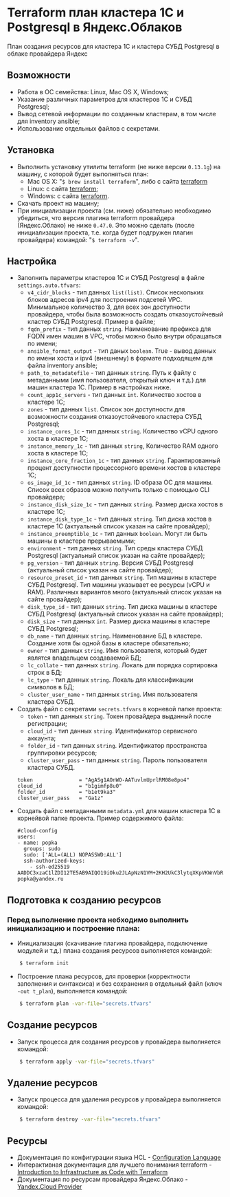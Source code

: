 # Terraform план кластера 1С и Postgresql в Яндекс.Облаков

План создания ресурсов для кластера 1С и кластера СУБД Postgresql в облаке провайдера Яндекс

## Возможности

* Работа в ОС семейства: Linux, Mac OS X, Windows;
* Указание различных параметров для кластеров 1С и СУБД Postgresql;
* Вывод сетевой информации по созданным кластерам, в том числе для inventory ansible;
* Использование отдельных файлов с секретами.

## Установка
* Выполнить установку утилиты terraform (не ниже версии `0.13.1g`) на машину, с которой будет выполняться план:
  * Mac OS X: "`$ brew install terraform`", либо с сайта [terraform](https://www.terraform.io/downloads.html)
  * Linux: с сайта [terraform](https://www.terraform.io/downloads.html);
  * Windows: с сайта [terraform](https://www.terraform.io/downloads.html).
* Скачать проект на машину;
* При инициализации проекта (см. ниже) обязательно необходимо убедиться, что версия плагина terraform провайдера (Яндекс.Облако) не ниже `0.47.0`. Это можно сделать (после инициализации проекта, т.е. когда будет подгружен плагин провайдера) командой: "`$ terraform -v`".

## Настройка
* Заполнить параметры кластеров 1С и СУБД Postgresql в файле `settings.auto.tfvars`:
  * `v4_cidr_blocks` - тип данных `list(list)`. Список нескольких блоков адресов ipv4 для построения подсетей VPC. Минимальное количество 3, для всех зон доступности провайдера, чтобы была возможность создать отказоустойчевый кластер СУБД Postgresql. Пример в файле;
  * `fqdn_prefix` - тип данных `string`. Наименование префикса для FQDN имен машин в VPC, чтобы можно было внутри обращаться по имени;
  * `ansible_format_output` - тип даных `boolean`. True - вывод данных по имени хоста и ipv4 (внешнему) в формате подходящем для файла inventory ansible;
  * `path_to_metadatefile` - тип данных `string`. Путь к файлу с метаданными (имя пользователя, открытый ключ и т.д.) для машин кластера 1С. Пример в настройках ниже.
  * `count_app1c_servers` - тип данных `int`. Количество хостов в кластере 1С;
  * `zones` - тип данных `list`. Список зон доступности для возможности создания отказоустойчевого кластера СУБД Postgresql;
  * `instance_cores_1c` - тип данных `string`. Количество vCPU одного хоста в кластере 1С;
  * `instance_memory_1c` - тип данных `string`, Количество RAM одного хоста в кластере 1С;
  * `instance_core_fraction_1c` - тип данных `string`. Гарантированный процент доступности процессорного времени хостов в кластере 1С;
  * `os_image_id_1c` - тип данных `string`. ID образа ОС для машины. Список всех образов можно получить только с помощью CLI провайдера;
  * `instance_disk_size_1c` - тип данных `string`. Размер диска хостов в кластере 1С;
  * `instance_disk_type_1c` - тип данных `string`. Тип диска хостов в кластере 1С (актуальный список указан на сайте провайдер);
  * `instance_preemptible_1c` - тип данных `boolean`. Могут ли быть машины в кластере прерываемыми;
  * `environment` - тип данных `string`. Тип среды кластера СУБД Postgresql (актуальный список указан на сайте провайдер);
  * `pg_version` - тип данных `string`. Версия СУБД Postgresql (актуальный список указан на сайте провайдер);
  * `resource_preset_id` - тип данных `string`. Тип машины в кластере СУБД Postgresql. Тип машины указывает ее ресурсы (vCPU и RAM). Различных вариантов много (актуальный список указан на сайте провайдер);
  * `disk_type_id` - тип данных `string`. Тип диска машины в кластере СУБД Postgresql (актуальный список указан на сайте провайдер);
  * `disk_size` - тип данных `int`. Размер диска машины в кластере СУБД Postgresql;
  * `db_name` - тип данных `string`. Наименование БД в кластере. Создание хотя бы одной базы в кластере обязательно;
  * `owner` - тип данных `string`. Имя пользователя, который будет являтся владельцем создаваемой БД;
  * `lc_collate` - тип данных `string`. Локаль для порядка сортировка строк в БД;
  * `lc_type` - тип данных `string`. Локаль для классификации символов в БД;
  * `cluster_user_name` - тип данных `string`. Имя пользователя кластера СУБД.
* Создать файл с секретами `seсrets.tfvars` в корневой папке проекта:
    * `token` - тип данных `string`. Токен провайдера выданный после регистрации;
    * `cloud_id` - тип данных `string`. Идентификатор сервисного аккаунта;
    * `folder_id` - тип данных `string`. Идентификатор пространства группировки ресурсов;
    * `cluster_user_pass` - тип данных `string`. Пароль пользователя кластера СУБД.
    ```properties
    token               = "AgASg1AOnWO-AATuvlmUprlRM08e8po4"
    cloud_id            = "b1gimfp8u0"
    folder_id           = "b1et9ka3"
    cluster_user_pass   = "Ga1z"
    ```
* Создать файл с метаданными `metadata.yml` для машин кластера 1С в корнейвой папке проекта. Пример содержимого файла:
    ```properties
    #cloud-config
    users:
    - name: popka
      groups: sudo 
      sudo: ['ALL=(ALL) NOPASSWD:ALL']
      ssh-authorized-keys:
        - ssh-ed25519 AADDC3xzaC1lZDI12TE5AB9AIQO19iOku2JLApNzN1VM+2KH2UkC3lytqXKpVKWnVbRa popka@yandex.ru
    ```


## Подготовка к созданию ресурсов
### Перед выполнение проекта небходимо выполнить инициализацию и построение плана:
* Инициализация (скачивание плагина провайдера, подключение модулей и т.д.) плана создания ресурсов выполняется командой:
```sh
    $ terraform init
```
* Построение плана ресурсов, для проверки (корректности заполнения и синтаксиса) и без сохранения в отдельный файл (ключ `-out t_plan`), выполняется командой:
```sh
    $ terraform plan -var-file="secrets.tfvars"
```

## Создание ресурсов
* Запуск процесса для создания ресурсов у провайдера выполняется командой:
```sh
    $ terraform apply -var-file="secrets.tfvars"
```
  
## Удаление ресурсов
* Запуск процесса для удаления ресурсов у провайдера выполняется командой:
```sh
    $ terraform destroy -var-file="secrets.tfvars"
```

## Ресурсы
* Документация по конфигурации языка HCL - [Configuration Language](https://www.terraform.io/docs/configuration/index.html)
* Интерактивная документация для лучшего понимания terraform - [Introduction to Infrastructure as Code with Terraform](https://learn.hashicorp.com/terraform/getting-started/intro)
* Документация по ресурсам провайдера Яндекс.Облако - [Yandex.Cloud Provider](https://www.terraform.io/docs/providers/yandex/index.html)